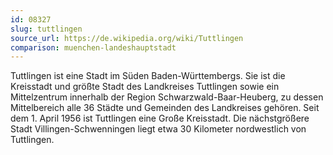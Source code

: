 ```yaml
---
id: 08327
slug: tuttlingen
source_url: https://de.wikipedia.org/wiki/Tuttlingen
comparison: muenchen-landeshauptstadt
---
```


Tuttlingen ist eine Stadt im Süden Baden-Württembergs. Sie ist die Kreisstadt und größte Stadt des Landkreises Tuttlingen sowie ein Mittelzentrum innerhalb der Region Schwarzwald-Baar-Heuberg, zu dessen Mittelbereich alle 36 Städte und Gemeinden des Landkreises gehören. Seit dem 1. April 1956 ist Tuttlingen eine Große Kreisstadt. Die nächstgrößere Stadt Villingen-Schwenningen liegt etwa 30 Kilometer nordwestlich von Tuttlingen.
